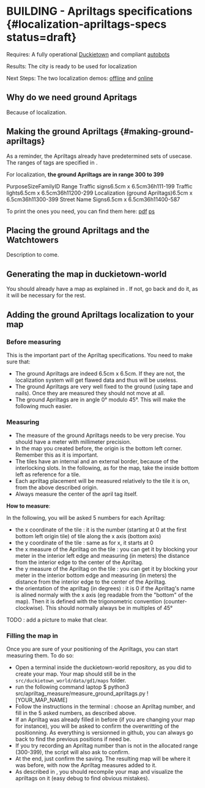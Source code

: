 # BUILDING - Apriltags specifications {#localization-apriltags-specs status=draft}

<div class='requirements' markdown="1">

Requires: A fully operational [Duckietown](+opmanual_duckietown#duckietowns) and compliant [autobots](#autolab-autobot-specs)

Results: The city is ready to be used for localization

Next Steps: The two localization demos: [offline](#localization-offline) and [online](#localization-online)
</div>

## Why do we need ground Apritags

Because of localization.

## Making the ground Apriltags {#making-ground-apriltags}

As a reminder, the Apriltags already have predetermined sets of usecase. The ranges of tags are specified in [](#tab:tag-ranges).

For localization, **the ground Apriltags are in range 300 to 399**

<col4 figure-id="tab:tag-ranges" figure-caption="Apriltag ID ranges">
    <span>Purpose</span><span>Size</span><span>Family</span><span>ID Range</span>
    <span>Traffic signs</span><span>6.5cm x 6.5cm</span><span>36h11</span><span>1-199</span>
    <span>Traffic lights</span><span>6.5cm x 6.5cm</span><span>36h11</span><span>200-299</span>
    <span>Localization (ground Apriltags)</span><span>6.5cm x 6.5cm</span><span>36h11</span><span>300-399</span>
    <span>Street Name Signs</span><span>6.5cm x 6.5cm</span><span>36h11</span><span>400-587</span>
</col4>

To print the ones you need, you can find them here: [pdf](https://github.com/duckietown/Software/blob/master18/catkin_ws/src/20-indefinite-navigation/apriltags_ros/signs_and_tags/tag36h11.pdf) [ps](https://github.com/duckietown/Software/blob/master18/catkin_ws/src/20-indefinite-navigation/apriltags_ros/signs_and_tags/tag36h11.ps)

## Placing the ground Apriltags and the Watchtowers

Description to come.

## Generating the map in duckietown-world

You should already have a map as explained in [](#autolab-map-making). If not, go back and do it, as it will be necessary for the rest.

## Adding the ground Apriltags localization to your map

### Before measuring

This is the important part of the Apriltag specifications. You need to make sure that:

* The ground Apriltags are indeed 6.5cm x 6.5cm. If they are not, the localization system will get flawed data and thus will be useless.
* The ground Apriltags are very well fixed to the ground (using tape and nails). Once they are measured they should not move at all.
* The ground Apriltags are in angle 0° modulo 45°. This will make the following much easier.


### Measuring

* The measure of the ground Apriltags needs to be very precise. You should have a meter with millimeter precision. 
* In the map you created before, the origin is the bottom left corner. Remember this as it is important.
* The tiles have an internal and an external border, because of the interlocking slots. In the following, as for the map, take the inside bottom left as reference for a tile.
* Each apriltag placement will be measured relatively to the tile it is on, from the above described origin.
* Always measure the center of the april tag itself.

**How to measure**:

In the following, you will be asked 5 numbers for each Apriltag:
* the x coordinate of the tile : it is the number (starting at 0 at the first bottom left origin tile) of tile along the x axis (bottom axis)
* the y coordinate of the tile : same as for x, it starts at 0
* the x measure of the Apriltag on the tile : you can get it by blocking your meter in the interior left edge and measuring (in meters) the distance from the interior edge to the center of the Apriltag.
* the y measure of the Apriltag on the tile : you can get it by blocking your meter in the interior bottom edge and measuring (in meters) the distance from the interior edge to the center of the Apriltag.
* the orientation of the apriltag (in degrees) : it is 0 if the Apriltag's name is alined normaly with the x axis (eg readable from the "bottom" of the map). Then it is defined with the trigonometric convention (counter-clockwise). This should normally always be in multiples of 45°

TODO : add a picture to make that clear.

### Filling the map in

Once you are sure of your positioning of the Apriltags, you can start measuring them. To do so:

* Open a terminal inside the duckietown-world repository, as you did to create your map. Your map should still be in the `src/duckietown_world/data/gd1/maps` folder.
* run the following command 
    laptop $ python3 src/apriltag_measure/measure_ground_apriltags.py ![YOUR_MAP_NAME]
* Follow the instructions in the terminal : choose an Apriltag number, and fill in the 5 asked numbers, as described above.
* If an Apriltag was already filled in before (if you are changing your map for instance), you will be asked to confirm the overwritting of the positionning. As everything is versionned in github, you can always go back to find the previous positions if need be.
* If you try recording an Apriltag number than is not in the allocated range (300-399), the script will also ask to confirm.
* At the end, just confirm the saving. The resulting map will be where it was before, with now the Apriltag measures added to it.
* As described in [](#autolab-map-making), you should recompile your map and visualize the apriltags on it (easy debug to find obvious mistakes).

